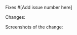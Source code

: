 
Fixes #[Add issue number here]

Changes: 
<!-- Add here what changes were made in this pull request and if possible provide links showcasing the changes. -->


Screenshots of the change: 
<!-- Add screenshots depicting the changes. -->